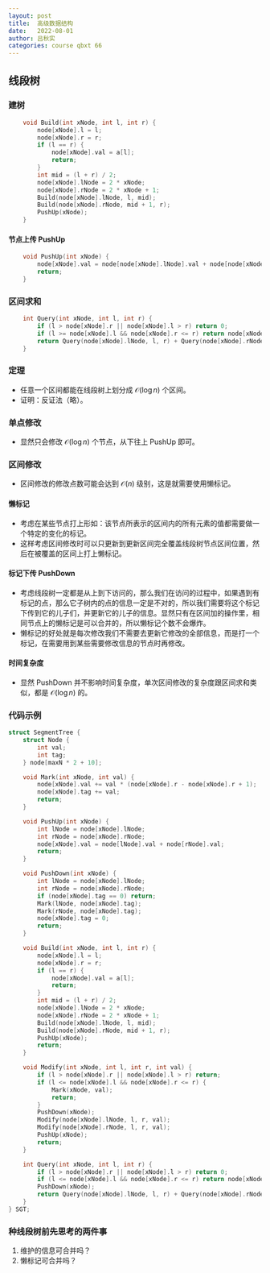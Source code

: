 ```yaml
---
layout: post
title:  高级数据结构
date:   2022-08-01
author: 吕秋实
categories: course qbxt 66
---
```


## 线段树

### 建树

```cpp
    void Build(int xNode, int l, int r) {
        node[xNode].l = l;
        node[xNode].r = r;
        if (l == r) {
            node[xNode].val = a[l];
            return;
        }
        int mid = (l + r) / 2;
        node[xNode].lNode = 2 * xNode;
        node[xNode].rNode = 2 * xNode + 1;
        Build(node[xNode].lNode, l, mid);
        Build(node[xNode].rNode, mid + 1, r);
        PushUp(xNode);
    }
```

#### 节点上传 PushUp

```cpp
    void PushUp(int xNode) {
        node[xNode].val = node[node[xNode].lNode].val + node[node[xNode].rNode].val;
        return;
    }
```

### 区间求和

```cpp
    int Query(int xNode, int l, int r) {
        if (l > node[xNode].r || node[xNode].l > r) return 0;
        if (l >= node[xNode].l && node[xNode].r <= r) return node[xNode].val;
        return Query(node[xNode].lNode, l, r) + Query(node[xNode].rNode, l, r);
    }
```

### 定理

* 任意一个区间都能在线段树上划分成 $\mathcal O(\log n)$ 个区间。
* 证明：反证法（略）。

### 单点修改

* 显然只会修改 $\mathcal O(\log n)$ 个节点，从下往上 PushUp 即可。

### 区间修改

* 区间修改的修改点数可能会达到 $\mathcal O(n)$ 级别，这是就需要使用懒标记。

#### 懒标记

* 考虑在某些节点打上形如：该节点所表示的区间内的所有元素的值都需要做一个特定的变化的标记。
* 这样考虑区间修改时可以只更新到更新区间完全覆盖线段树节点区间位置，然后在被覆盖的区间上打上懒标记。

#### 标记下传 PushDown

* 考虑线段树一定都是从上到下访问的，那么我们在访问的过程中，如果遇到有标记的点，那么它子树内的点的信息一定是不对的，所以我们需要将这个标记下传到它的儿子们，并更新它的儿子的信息。显然只有在区间加的操作里，相同节点上的懒标记是可以合并的，所以懒标记个数不会爆炸。
* 懒标记的好处就是每次修改我们不需要去更新它修改的全部信息，而是打一个标记，在需要用到某些需要修改信息的节点时再修改。

#### 时间复杂度

* 显然 PushDown 并不影响时间复杂度，单次区间修改的复杂度跟区间求和类似，都是 $\mathcal O(\log n)$ 的。

### 代码示例

```cpp
struct SegmentTree {
    struct Node {
        int val;
        int tag;
    } node[maxN * 2 + 10];

    void Mark(int xNode, int val) {
        node[xNode].val += val * (node[xNode].r - node[xNode].r + 1);
        node[xNode].tag += val;
        return;
    }

    void PushUp(int xNode) {
        int lNode = node[xNode].lNode;
        int rNode = node[xNode].rNode;
        node[xNode].val = node[lNode].val + node[rNode].val;
        return;
    }

    void PushDown(int xNode) {
        int lNode = node[xNode].lNode;
        int rNode = node[xNode].rNode;
        if (node[xNode].tag == 0) return;
        Mark(lNode, node[xNode].tag);
        Mark(rNode, node[xNode].tag);
        node[xNode].tag = 0;
        return;
    }

    void Build(int xNode, int l, int r) {
        node[xNode].l = l;
        node[xNode].r = r;
        if (l == r) {
            node[xNode].val = a[l];
            return;
        }
        int mid = (l + r) / 2;
        node[xNode].lNode = 2 * xNode;
        node[xNode].rNode = 2 * xNode + 1;
        Build(node[xNode].lNode, l, mid);
        Build(node[xNode].rNode, mid + 1, r);
        PushUp(xNode);
        return;
    }

    void Modify(int xNode, int l, int r, int val) {
        if (l > node[xNode].r || node[xNode].l > r) return;
        if (l <= node[xNode].l && node[xNode].r <= r) {
            Mark(xNode, val);
            return;
        }
        PushDown(xNode);
        Modify(node[xNode].lNode, l, r, val);
        Modify(node[xNode].rNode, l, r, val);
        PushUp(xNode);
        return;
    }

    int Query(int xNode, int l, int r) {
        if (l > node[xNode].r || node[xNode].l > r) return 0;
        if (l <= node[xNode].l && node[xNode].r <= r) return node[xNode].val;
        PushDown(xNode);
        return Query(node[xNode].lNode, l, r) + Query(node[xNode].rNode, l, r);
    }
} SGT;
```

### 种线段树前先思考的两件事

1. 维护的信息可合并吗？
2. 懒标记可合并吗？

##
